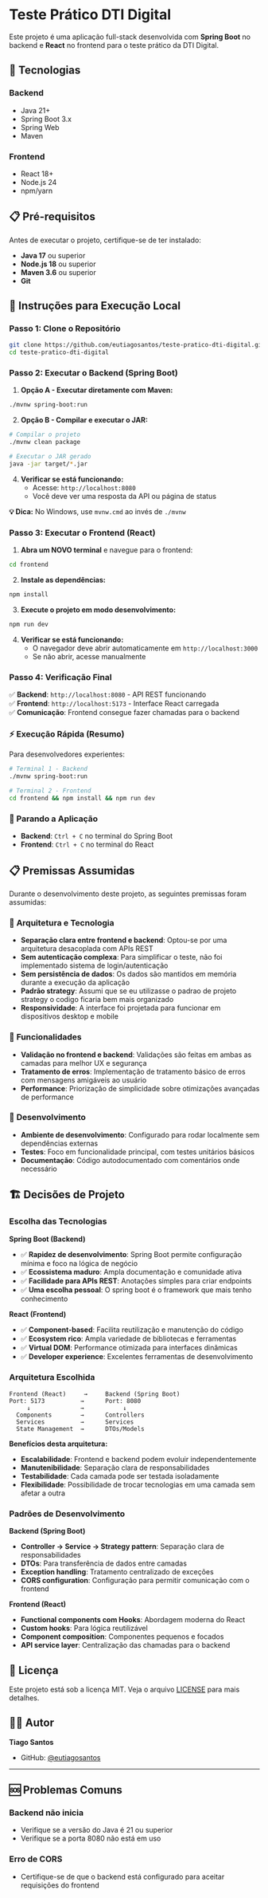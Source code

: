# Teste Prático DTI Digital

Este projeto é uma aplicação full-stack desenvolvida com **Spring Boot** no backend e **React** no frontend para o teste prático da DTI Digital.

## 🚀 Tecnologias

### Backend
- Java 21+
- Spring Boot 3.x
- Spring Web
- Maven

### Frontend
- React 18+
- Node.js 24
- npm/yarn

## 📋 Pré-requisitos

Antes de executar o projeto, certifique-se de ter instalado:

- **Java 17** ou superior
- **Node.js 18** ou superior
- **Maven 3.6** ou superior
- **Git**

## 🚀 Instruções para Execução Local

### **Passo 1: Clone o Repositório**

```bash
git clone https://github.com/eutiagosantos/teste-pratico-dti-digital.git
cd teste-pratico-dti-digital
```

### **Passo 2: Executar o Backend (Spring Boot)**

1. **Opção A - Executar diretamente com Maven:**
```bash
./mvnw spring-boot:run
```

2. **Opção B - Compilar e executar o JAR:**
```bash
# Compilar o projeto
./mvnw clean package

# Executar o JAR gerado
java -jar target/*.jar
```

4. **Verificar se está funcionando:**
   - Acesse: `http://localhost:8080`
   - Você deve ver uma resposta da API ou página de status

**💡 Dica:** No Windows, use `mvnw.cmd` ao invés de `./mvnw`

### **Passo 3: Executar o Frontend (React)**

1. **Abra um NOVO terminal** e navegue para o frontend:
```bash
cd frontend
```

2. **Instale as dependências:**
```bash
npm install
```

3. **Execute o projeto em modo desenvolvimento:**
```bash
npm run dev
```

4. **Verificar se está funcionando:**
   - O navegador deve abrir automaticamente em `http://localhost:3000`
   - Se não abrir, acesse manualmente

### **Passo 4: Verificação Final**

✅ **Backend**: `http://localhost:8080` - API REST funcionando  
✅ **Frontend**: `http://localhost:5173` - Interface React carregada  
✅ **Comunicação**: Frontend consegue fazer chamadas para o backend  

### **⚡ Execução Rápida (Resumo)**

Para desenvolvedores experientes:

```bash
# Terminal 1 - Backend
./mvnw spring-boot:run

# Terminal 2 - Frontend  
cd frontend && npm install && npm run dev
```

### **🔄 Parando a Aplicação**

- **Backend**: `Ctrl + C` no terminal do Spring Boot
- **Frontend**: `Ctrl + C` no terminal do React

## 📋 Premissas Assumidas

Durante o desenvolvimento deste projeto, as seguintes premissas foram assumidas:

### 🔹 **Arquitetura e Tecnologia**
- **Separação clara entre frontend e backend**: Optou-se por uma arquitetura desacoplada com APIs REST
- **Sem autenticação complexa**: Para simplificar o teste, não foi implementado sistema de login/autenticação
- **Sem persistência de dados**: Os dados são mantidos em memória durante a execução da aplicação
- **Padrão strategy**: Assumi que se eu utilizasse o padrao de projeto strategy o codigo ficaria bem mais organizado
- **Responsividade**: A interface foi projetada para funcionar em dispositivos desktop e mobile

### 🔹 **Funcionalidades**
- **Validação no frontend e backend**: Validações são feitas em ambas as camadas para melhor UX e segurança
- **Tratamento de erros**: Implementação de tratamento básico de erros com mensagens amigáveis ao usuário
- **Performance**: Priorização de simplicidade sobre otimizações avançadas de performance

### 🔹 **Desenvolvimento**
- **Ambiente de desenvolvimento**: Configurado para rodar localmente sem dependências externas
- **Testes**: Foco em funcionalidade principal, com testes unitários básicos
- **Documentação**: Código autodocumentado com comentários onde necessário

## 🏗️ Decisões de Projeto

### **Escolha das Tecnologias**

**Spring Boot (Backend)**
- ✅ **Rapidez de desenvolvimento**: Spring Boot permite configuração mínima e foco na lógica de negócio
- ✅ **Ecossistema maduro**: Ampla documentação e comunidade ativa
- ✅ **Facilidade para APIs REST**: Anotações simples para criar endpoints
- ✅ **Uma escolha pessoal**: O spring boot é o framework que mais tenho conhecimento

**React (Frontend)**
- ✅ **Component-based**: Facilita reutilização e manutenção do código
- ✅ **Ecosystem rico**: Ampla variedade de bibliotecas e ferramentas
- ✅ **Virtual DOM**: Performance otimizada para interfaces dinâmicas
- ✅ **Developer experience**: Excelentes ferramentas de desenvolvimento

### **Arquitetura Escolhida**

```
Frontend (React)     →     Backend (Spring Boot)
Port: 5173          →      Port: 8080
     ↓              →           ↓
  Components        →      Controllers
  Services          →      Services  
  State Management  →      DTOs/Models
```

**Benefícios desta arquitetura:**
- **Escalabilidade**: Frontend e backend podem evoluir independentemente
- **Manutenibilidade**: Separação clara de responsabilidades
- **Testabilidade**: Cada camada pode ser testada isoladamente
- **Flexibilidade**: Possibilidade de trocar tecnologias em uma camada sem afetar a outra

### **Padrões de Desenvolvimento**

**Backend (Spring Boot)**
- **Controller → Service → Strategy pattern**: Separação clara de responsabilidades
- **DTOs**: Para transferência de dados entre camadas
- **Exception handling**: Tratamento centralizado de exceções
- **CORS configuration**: Configuração para permitir comunicação com o frontend

**Frontend (React)**
- **Functional components com Hooks**: Abordagem moderna do React
- **Custom hooks**: Para lógica reutilizável
- **Component composition**: Componentes pequenos e focados
- **API service layer**: Centralização das chamadas para o backend

## 📄 Licença

Este projeto está sob a licença MIT. Veja o arquivo [LICENSE](LICENSE) para mais detalhes.

## 👨‍💻 Autor

**Tiago Santos**
- GitHub: [@eutiagosantos](https://github.com/eutiagosantos)

---

## 🆘 Problemas Comuns

### Backend não inicia
- Verifique se a versão do Java é 21 ou superior
- Verifique se a porta 8080 não está em uso

### Erro de CORS
- Certifique-se de que o backend está configurado para aceitar requisições do frontend